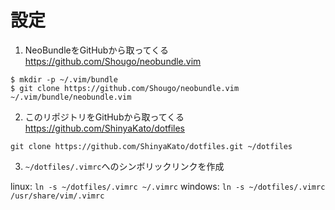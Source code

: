 # 設定

1. NeoBundleをGitHubから取ってくる
https://github.com/Shougo/neobundle.vim

```
$ mkdir -p ~/.vim/bundle
$ git clone https://github.com/Shougo/neobundle.vim ~/.vim/bundle/neobundle.vim
```

2. このリポジトリをGitHubから取ってくる
https://github.com/ShinyaKato/dotfiles

```
git clone https://github.com/ShinyaKato/dotfiles.git ~/dotfiles
```

3. `~/dotfiles/.vimrc`へのシンボリックリンクを作成

linux:   `ln -s ~/dotfiles/.vimrc ~/.vimrc`
windows: `ln -s ~/dotfiles/.vimrc /usr/share/vim/.vimrc`

